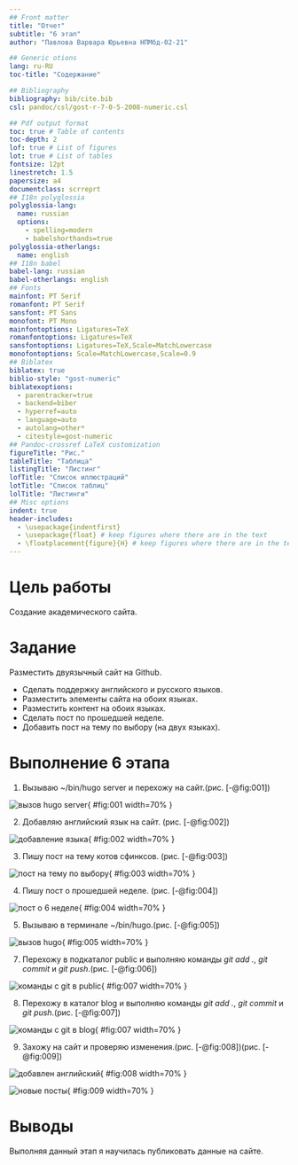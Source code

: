 ```yaml
---
## Front matter
title: "Отчет"
subtitle: "6 этап"
author: "Павлова Варвара Юрьевна НПМбд-02-21"

## Generic otions
lang: ru-RU
toc-title: "Содержание"

## Bibliography
bibliography: bib/cite.bib
csl: pandoc/csl/gost-r-7-0-5-2008-numeric.csl

## Pdf output format
toc: true # Table of contents
toc-depth: 2
lof: true # List of figures
lot: true # List of tables
fontsize: 12pt
linestretch: 1.5
papersize: a4
documentclass: scrreprt
## I18n polyglossia
polyglossia-lang:
  name: russian
  options:
	- spelling=modern
	- babelshorthands=true
polyglossia-otherlangs:
  name: english
## I18n babel
babel-lang: russian
babel-otherlangs: english
## Fonts
mainfont: PT Serif
romanfont: PT Serif
sansfont: PT Sans
monofont: PT Mono
mainfontoptions: Ligatures=TeX
romanfontoptions: Ligatures=TeX
sansfontoptions: Ligatures=TeX,Scale=MatchLowercase
monofontoptions: Scale=MatchLowercase,Scale=0.9
## Biblatex
biblatex: true
biblio-style: "gost-numeric"
biblatexoptions:
  - parentracker=true
  - backend=biber
  - hyperref=auto
  - language=auto
  - autolang=other*
  - citestyle=gost-numeric
## Pandoc-crossref LaTeX customization
figureTitle: "Рис."
tableTitle: "Таблица"
listingTitle: "Листинг"
lofTitle: "Список иллюстраций"
lotTitle: "Список таблиц"
lolTitle: "Листинги"
## Misc options
indent: true
header-includes:
  - \usepackage{indentfirst}
  - \usepackage{float} # keep figures where there are in the text
  - \floatplacement{figure}{H} # keep figures where there are in the text
---
```


# Цель работы

Создание академического сайта.

# Задание

Разместить двуязычный сайт на Github.
- Сделать поддержку английского и русского языков.
- Разместить элементы сайта на обоих языках.
- Разместить контент на обоих языках.
- Сделать пост по прошедшей неделе.
- Добавить пост на тему по выбору (на двух языках).

# Выполнение 6 этапа

1. Вызываю ~/bin/hugo server и перехожу на сайт.(рис. [-@fig:001])

![вызов hugo server](img/1.png){ #fig:001 width=70% }

2. Добавляю английский язык на сайт. (рис. [-@fig:002]) 

![добавление языка](img/2.png){ #fig:002 width=70% }

3. Пишу пост на тему котов сфинксов. (рис. [-@fig:003])

![пост на тему по выбору](img/3.png){ #fig:003 width=70% }

4. Пишу пост о прошедшей неделе. (рис. [-@fig:004])

![пост о 6 неделе](img/4.png){ #fig:004 width=70% }

5. Вызываю в терминале ~/bin/hugo.(рис. [-@fig:005])

![вызов hugo](img/5.png){ #fig:005 width=70% }

7. Перехожу в подкаталог public и выполняю команды *git add .*, *git commit* и *git push*.(рис. [-@fig:006])

![команды с git в public](img/6.png){ #fig:007 width=70% }

8. Перехожу в каталог blog и выполняю команды *git add .*, *git commit* и *git push*.(рис. [-@fig:007])

![команды с git в blog](img/7.png){ #fig:007 width=70% }

9. Захожу на сайт и проверяю изменения.(рис. [-@fig:008])(рис. [-@fig:009])

![добавлен английский](img/8.png){ #fig:008 width=70% }


![новые посты](img/9.png){ #fig:009 width=70% }

# Выводы

Выполняя данный этап я научилась публиковать данные на сайте.


